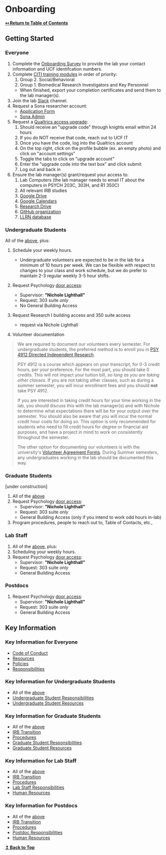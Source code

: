 
# Onboarding

**[↤ Return to Table of Contents](readme.md#table-of-contents)**

## Getting Started

### Everyone

1. Complete the [Onboarding Survey](https://ucf.qualtrics.com/jfe/form/SV_7R0duCdU33M4ISy) to provide the lab your contact information and UCF identifcation numbers.
2. Complete [CITI training modules](https://www.citiprogram.org/members/index.cfm?pageID=50) in order of priority:
    1. Group 2. Social/Behavioral
    2. Group 1. Biomedical Research Investigators and Key Personnel
    - When finished, export your completion certificates and send them to the lab manager(s).
3. Join the lab [Slack](resources.md#slack) channel.
4. Request a Sona researcher account:
    - [Application Form](sourcedocs/researcher-study-application.pdf)
    - [Sona Admin](mailto:psych-research@ucf.edu)
5. Request a [Qualtrics access upgrade](https://ucf.service-now.com/ucfit?id=kb_article&sys_id=a1c11a1c4f9883005d3f7f75f110c708):
    1. Should receive an "upgrade code" through  knights email within 24 hours
    2. If you do NOT receive that code, reach out to UCF IT
    3. Once you have the code, log into the Qualtrics account
    4. On the top right, click on the profile bubble (ex. an empty photo) and click on "account settings"
    5. Toggle the tabs to click on "upgrade account"
    6. Enter the "upgrade code into the text box" and click submit
    7. Log out and back in
6. Ensure the lab manager(s) grant/request your access to:
    1. Lab Computers (the lab manager needs to email IT about the computers in PSYCH 203C, 303H, and R1 350C)
    2. All relevant IRB studies
    3. [Google Drive](resources.md#google-drive)
    4. [Google Calendars](resources.md#google-calendar)
    5. [Research Drive](resources.md#research-drive)
    6. [GitHub organization](resources.md#github)
    7. [LLRN database](https://sciences.ucf.edu/psychology/llrn/wp-admin/)

### Undergraduate Students

All of the [above](#everyone), plus:

1. Schedule your weekly hours.
    - Undergraduate volunteers are expected to be in the lab for a minimum of 10 hours per week. We can be flexible with respect to changes to your class and work schedule, but we do prefer to maintain 2-3 regular weekly 3-5 hour shifts.

2. Request Psychology [door access](https://ucf.qualtrics.com/jfe/form/SV_7UTgRpnCmsw1hkx):
    - Supervisor: **"Nichole Lighthall"**
    - Request: 303 suite *only*
    - No General Building Access
    
3. Request Research I building access and 350 suite access
    - request via Nichole Lighthall
    
4. Volunteer documentation

> We are required to document our volunteers every semester. For undergraduate  students, the preferred method is to enroll you in [PSY 4912 Directed Independent Research](sourcedocs/PSY4912.pdf).
>
> PSY 4912 is a course which appears on your transcript, for 0-3 credit hours, per your preference. For the most part, you should take 0 credits. This will not impact your tuition bill, *so long as you are taking other classes*. If you are not taking other classes, such as during a summer semester, you will incur enrollment fees and you should **not** take PSY 4912.
>
> If you are interested in taking credit hours for your time working in the lab, you should discuss this with the lab manager(s) and with Nichole to determine what expectations there will be for your output over the semester. You should also be aware that you will incur the normal credit hour costs for doing so. This option is only recommended for students who need to fill credit hours for degree or financial aid purposes, and have a project in mind to work on consistently throughout the semester.
>
> The other option for documenting our volunteers is with the university's [Volunteer Agreement Forms](https://nam02.safelinks.protection.outlook.com/?url=https%3A%2F%2Farsl.at%2Fg4sxuk&data=02%7C01%7CMargaret.Melli%40ucf.edu%7Cc816584bf6f849d4e64e08d864b588c4%7Cbb932f15ef3842ba91fcf3c59d5dd1f1%7C0%7C0%7C637370078125349438&sdata=Z4S9IBj3IEf550CKd9ADAt02rMMDDW0XSyY2n1ZrmD8%3D&reserved=0). During Summer semesters, any undergraduates working in the lab should be documented this way.

### Graduate Students

[under construction]

1. All of the [above](#everyone)
2. Request Psychology [door access](https://ucf.qualtrics.com/jfe/form/SV_7UTgRpnCmsw1hkx):
    - Supervisor: **"Nichole Lighthall"**
    - Request: 303 suite *only*
    - General Building Access (only if you intend to work odd hours in-lab)
3. Program procedures, people to reach out to, Table of Contacts, etc.,

### Lab Staff

1. All of the [above](#everyone), plus:
2. Scheduling your weekly hours.
3. Request Psychology [door access](https://ucf.qualtrics.com/jfe/form/SV_7UTgRpnCmsw1hkx):
    - Supervisor: **"Nichole Lighthall"**
    - Request: 303 suite *only*
    - General Building Access

### Postdocs

1. Request Psychology [door access](https://ucf.qualtrics.com/jfe/form/SV_7UTgRpnCmsw1hkx):
    - Supervisor: **"Nichole Lighthall"**
    - Request: 303 suite *only*
    - General Building Access

## Key Information

### Key Information for Everyone

- [Code of Conduct](code-of-conduct.md)
- [Resources](resources.md)
- [Policies](policies.md)
- [Responsibilities](responsibilities.md#everyone)

### Key Information for Undergraduate Students

- All of the [above](#key-information-for-everyone)
- [Undergraduate Student Responsibilities](responsibilities.md#undergraduate-students)
- [Undergraduate Student Resources](resources.md#undergraduate-students)

### Key Information for Graduate Students

- All of the [above](#key-information-for-everyone)
- [IRB Transition](irb-transition.md)
- [Procedures](procedures.md)
- [Graduate Student Responsibilities](responsibilities.md#graduate-students)
- [Graduate Student Resources](resources.md#graduate-students)

### Key Information for Lab Staff

- All of the [above](#key-information-for-everyone)
- [IRB Transition](irb-transition.md)
- [Procedures](procedures.md)
- [Lab Staff Responsibilities](responsibilities.md#lab-managers)
- [Human Resources](http://hr.ucf.edu)

### Key Information for Postdocs

- All of the [above](#key-information-for-everyone)
- [IRB Transition](irb-transition.md)
- [Procedures](procedures.md)
- [Postdoc Responsibilities](responsibilities.md#postdocs)
- [Human Resources](http://hr.ucf.edu)

**[↥ Back to Top](#onboarding)**
